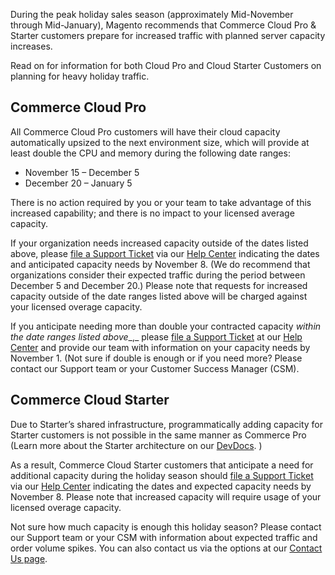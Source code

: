During the peak holiday sales season (approximately Mid-November through Mid-January), Magento recommends that Commerce Cloud Pro &amp; Starter customers prepare for increased traffic with planned server capacity increases.

Read on for information for both Cloud Pro and Cloud Starter Customers on planning for heavy holiday traffic.&nbsp;

## Commerce Cloud Pro

All Commerce Cloud Pro customers will have their cloud capacity automatically upsized to the next environment size, which will provide at least double the CPU and memory during the following date ranges:

*   November 15 – December 5
*   December 20 – January 5

There is no action required by you or your team to take advantage of this increased capability; and there is no impact to your licensed average capacity.

If your organization needs increased capacity outside of the dates listed above, please <a href="https://support.magento.com/hc/en-us/articles/360019088251-Submit-a-support-ticket" target="_self">file a Support Ticket</a> via our <a class="external-link" href="https://support.magento.com/hc/en-us" rel="nofollow" title="Follow link">Help Center</a> indicating the dates and anticipated capacity needs by November 8. (We do recommend that organizations consider their expected traffic during the period between December 5 and December 20.) Please note that requests for increased capacity outside of the date ranges listed above will be charged against your licensed overage capacity.

If you anticipate needing more than double your contracted capacity _within the date ranges listed above__,_ please <a href="https://support.magento.com/hc/en-us/articles/360019088251-Submit-a-support-ticket" target="_self">file a Support Ticket</a> at our <a class="external-link" href="https://support.magento.com/hc/en-us" rel="nofollow" title="Follow link">Help Center</a> and provide our team with information on your capacity needs by November 1. (Not sure if double is enough or if you need more? Please contact our Support team or your Customer Success Manager (CSM).

## Commerce Cloud Starter

Due to Starter’s shared infrastructure, programmatically adding capacity for Starter customers is not possible in the same manner as Commerce Pro (Learn more about the Starter architecture on our <a class="external-link" href="https://devdocs.magento.com/guides/v2.3/cloud/basic-information/starter-architecture.html" rel="nofollow" title="Follow link">DevDocs</a>. )

As a result, Commerce Cloud Starter customers that anticipate a need for additional capacity during the holiday season should <a href="https://support.magento.com/hc/en-us/articles/360019088251-Submit-a-support-ticket" target="_self">file a Support Ticket</a> via our <a class="external-link" href="https://support.magento.com/hc/en-us" rel="nofollow" title="Follow link">Help Center</a> indicating the dates and expected capacity needs by November 8. Please note that increased capacity will require usage of your licensed overage capacity.

Not sure how much capacity is enough this holiday season? Please contact our Support team or your CSM with information about expected traffic and order volume spikes. You can also contact us via the options at our <a class="external-link" href="https://magento.com/contact-us" rel="nofollow" title="Follow link">Contact Us page</a>.
